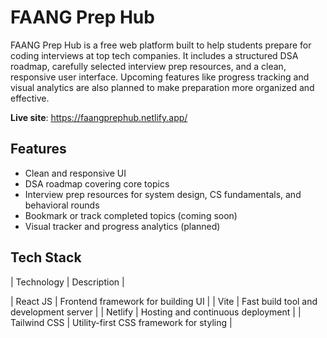 # FAANG Prep Hub 

FAANG Prep Hub is a free web platform built to help students prepare for coding interviews at top tech companies. It includes a structured DSA roadmap, carefully selected interview prep resources, and a clean, responsive user interface. Upcoming features like progress tracking and visual analytics are also planned to make preparation more organized and effective.

**Live site**: https://faangprephub.netlify.app/

## Features

- Clean and responsive UI
- DSA roadmap covering core topics
- Interview prep resources for system design, CS fundamentals, and behavioral rounds
- Bookmark or track completed topics (coming soon)
- Visual tracker and progress analytics (planned)

## Tech Stack

| Technology   | Description                                |

| React JS     | Frontend framework for building UI         |
| Vite         | Fast build tool and development server     |
| Netlify      | Hosting and continuous deployment          |
| Tailwind CSS | Utility-first CSS framework for styling    |

